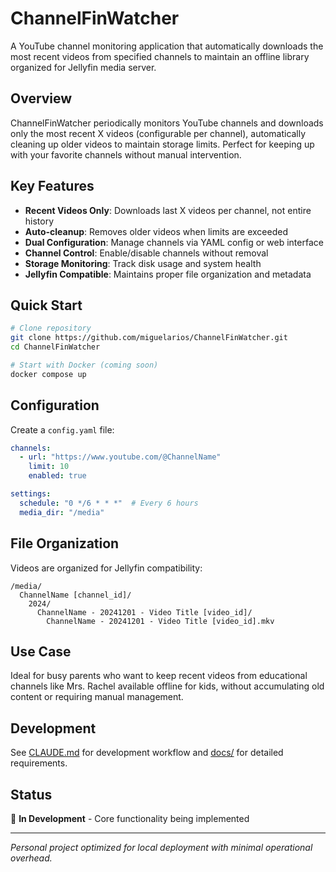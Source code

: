 # ChannelFinWatcher

A YouTube channel monitoring application that automatically downloads the most recent videos from specified channels to maintain an offline library organized for Jellyfin media server.

## Overview

ChannelFinWatcher periodically monitors YouTube channels and downloads only the most recent X videos (configurable per channel), automatically cleaning up older videos to maintain storage limits. Perfect for keeping up with your favorite channels without manual intervention.

## Key Features

- **Recent Videos Only**: Downloads last X videos per channel, not entire history
- **Auto-cleanup**: Removes older videos when limits are exceeded
- **Dual Configuration**: Manage channels via YAML config or web interface
- **Channel Control**: Enable/disable channels without removal
- **Storage Monitoring**: Track disk usage and system health
- **Jellyfin Compatible**: Maintains proper file organization and metadata

## Quick Start

```bash
# Clone repository
git clone https://github.com/miguelarios/ChannelFinWatcher.git
cd ChannelFinWatcher

# Start with Docker (coming soon)
docker compose up
```

## Configuration

Create a `config.yaml` file:

```yaml
channels:
  - url: "https://www.youtube.com/@ChannelName"
    limit: 10
    enabled: true

settings:
  schedule: "0 */6 * * *"  # Every 6 hours
  media_dir: "/media"
```

## File Organization

Videos are organized for Jellyfin compatibility:
```
/media/
  ChannelName [channel_id]/
    2024/
      ChannelName - 20241201 - Video Title [video_id]/
        ChannelName - 20241201 - Video Title [video_id].mkv
```

## Use Case

Ideal for busy parents who want to keep recent videos from educational channels like Mrs. Rachel available offline for kids, without accumulating old content or requiring manual management.

## Development

See [CLAUDE.md](CLAUDE.md) for development workflow and [docs/](docs/) for detailed requirements.

## Status

🚧 **In Development** - Core functionality being implemented

---

*Personal project optimized for local deployment with minimal operational overhead.*
